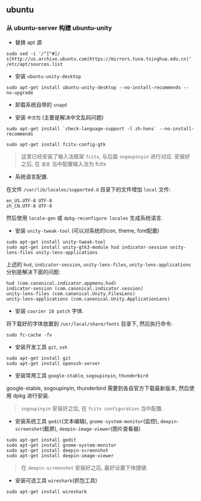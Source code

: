 ## ubuntu 

### 从 ubuntu-server 构建 ubuntu-unity

- 替换 apt 源

```
sudo sed -i '/^[^#]/ s|http://us.archive.ubuntu.com|https://mirrors.tuna.tsinghua.edu.cn|' /etc/apt/sources.list
```

- 安装 `ubuntu-unity-desktop`

```
sudo apt-get install ubuntu-unity-desktop --no-install-recommends --no-upgrade
```

- 卸载系统自带的 `snapd`

- 安装 `中文包` (主要是解决中文乱码问题)

```
sudo apt-get install `check-language-support -l zh-hans` --no-install-recommends

sudo apt-get install fcitx-config-gtk
```

> 这里已经安装了输入法框架 `fcitx`, 与后面 `sogoupinyin` 进行对应. 安装好之后, 在 `语言` 当中配置输入法为 fcitx

- 系统语言配置.

在文件 `/var/lib/locales/supported.d` 目录下的文件增加 `local` 文件:

```
en_US.UTF-8 UTF-8
zh_CN.UTF-8 UTF-8
```

然后使用 `locale-gen` 或 `dpkg-reconfigure locales` 生成系统语言.


- 安装 `unity-tweak-tool` (可以对系统的icon, theme, font配置)

```
sudo apt-get install unity-tweak-tool
sudo apt-get install unity-gtk3-module hud indicator-session unity-lens-files unity-lens-applications
```

上述的 `hud`, `indicator-session`, `unity-lens-files`, `unity-lens-applications` 分别是解决下面的问题:

```
hud (com.canonical.indicator.appmenu.hud)
indicator-session (com.canonical.indicator.session)
unity-lens-files (com.canonical.Unity.FilesLens)
unity-lens-applications (com.canonical.Unity.ApplicationLens)
```

- 安装 `courier 10 patch` 字体.

将下载好的字体放置到 `/usr/local/share/fonts` 目录下, 然后执行命令:

```
sudo fc-cache -fv
```

- 安装开发工具 `git`, `ssh`

```
sudo apt-get install git
sudo apt-get install openssh-server
```

- 安装常用工具 `google-stable`, `sogoupinyin`, `thunderbird`

google-stable, sogoupinyin, thunderbird 需要到各自官方下载最新版本, 然后使用 dpkg 进行安装.


> `sogoupinyin` 安装好之后, 在 `fcitx configuration` 当中配置.

- 安装系统工具 `gedit`(文本编辑), `gnome-system-monitor`(监控), `deepin-screenshot`(截屏), `deepin-image-viewer`(图片查看器)

```
sudo apt-get install gedit
sudo apt-get install gnome-system-monitor
sudo apt-get install deepin-screenshot
sudo apt-get install deepin-image-viewer
```

> 在 `deepin-screenshot` 安装好之后, 最好设置下快捷键.

- 安装可选工具 `wireshark`(抓包工具)

```
sudo apt-get install wireshark
```